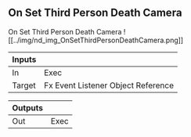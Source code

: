 ## On Set Third Person Death Camera
On Set Third Person Death Camera
![[../img/nd_img_OnSetThirdPersonDeathCamera.png]]

|Inputs||
|--|--|
| In | Exec |
| Target | Fx Event Listener Object Reference |

|Outputs||
|--|--|
| Out | Exec |
